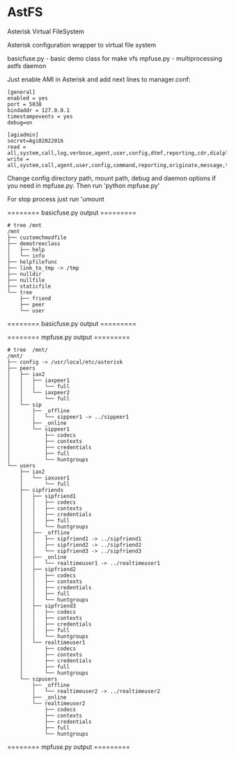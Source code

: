 # AstFS
Asterisk Virtual FileSystem

Asterisk configuration wrapper to virtual file system

basicfuse.py - basic demo class for make vfs
mpfuse.py - multiprocessing astfs daemon


Just enable AMI in Asterisk and add next lines to manager.conf:

```
[general]
enabled = yes
port = 5038
bindaddr = 127.0.0.1
timestampevents = yes
debug=on

[agiadmin]
secret=Agi02022016
read = all,system,call,log,verbose,agent,user,config,dtmf,reporting,cdr,dialplan,test
write = all,system,call,agent,user,config,command,reporting,originate,message,test
```


Change config directory path, mount path, debug and daemon options if you need in mpfuse.py.
Then run 'python mpfuse.py'

For stop process just run 'umount <mountpoint>

======== basicfuse.py output =========
```
# tree /mnt
/mnt
├── customchmodfile
├── demotreeclass
│   ├── help
│   └── info
├── helpfilefunc
├── link_to_tmp -> /tmp
├── nulldir
├── nullfile
├── staticfile
└── tree
    ├── friend
    ├── peer
    └── user
```
======== basicfuse.py output =========

======== mpfuse.py output =========
```
# tree  /mnt/
/mnt/
├── config -> /usr/local/etc/asterisk
├── peers
│   ├── iax2
│   │   ├── iaxpeer1
│   │   │   └── full
│   │   └── iaxpeer2
│   │       └── full
│   └── sip
│       ├── _offline
│       │   └── sippeer1 -> ../sippeer1
│       ├── _online
│       └── sippeer1
│           ├── codecs
│           ├── contexts
│           ├── credentials
│           ├── full
│           └── huntgroups
└── users
    ├── iax2
    │   └── iaxuser1
    │       └── full
    ├── sipfriends
    │   ├── sipfriend1
    │   │   ├── codecs
    │   │   ├── contexts
    │   │   ├── credentials
    │   │   ├── full
    │   │   └── huntgroups
    │   ├── _offline
    │   │   ├── sipfriend1 -> ../sipfriend1
    │   │   ├── sipfriend2 -> ../sipfriend2
    │   │   └── sipfriend3 -> ../sipfriend3
    │   ├── _online
    │   │   └── realtimeuser1 -> ../realtimeuser1
    │   ├── sipfriend2
    │   │   ├── codecs
    │   │   ├── contexts
    │   │   ├── credentials
    │   │   ├── full
    │   │   └── huntgroups
    │   ├── sipfriend3
    │   │   ├── codecs
    │   │   ├── contexts
    │   │   ├── credentials
    │   │   ├── full
    │   │   └── huntgroups
    │   └── realtimeuser1
    │       ├── codecs
    │       ├── contexts
    │       ├── credentials
    │       ├── full
    │       └── huntgroups
    └── sipusers
        ├── _offline
        │   └── realtimeuser2 -> ../realtimeuser2
        ├── _online
        └── realtimeuser2
            ├── codecs
            ├── contexts
            ├── credentials
            ├── full
            └── huntgroups
```
======== mpfuse.py output =========



